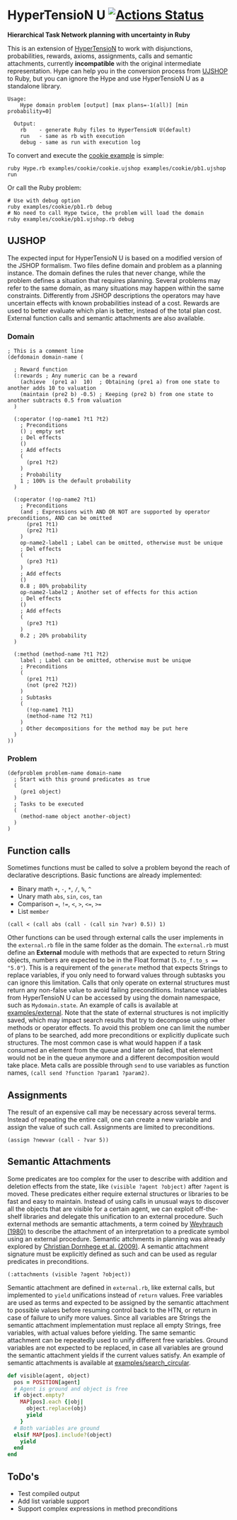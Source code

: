 # HyperTensioN U [![Actions Status](https://github.com/Maumagnaguagno/HyperTensioN_U/workflows/build/badge.svg)](https://github.com/Maumagnaguagno/HyperTensioN_U/actions)
**Hierarchical Task Network planning with uncertainty in Ruby**

This is an extension of [HyperTensioN](https://github.com/Maumagnaguagno/HyperTensioN) to work with disjunctions, probabilities, rewards, axioms, assignments, calls and semantic attachments, currently **incompatible** with the original intermediate representation.
Hype can help you in the conversion process from [UJSHOP](#ujshop "Jump to UJSHOP section") to Ruby, but you can ignore the Hype and use HyperTensioN U as a standalone library.

```
Usage:
    Hype domain problem [output] [max plans=-1(all)] [min probability=0]

  Output:
    rb    - generate Ruby files to HyperTensioN U(default)
    run   - same as rb with execution
    debug - same as run with execution log
```

To convert and execute the [cookie example](examples/cookie) is simple:

```Shell
ruby Hype.rb examples/cookie/cookie.ujshop examples/cookie/pb1.ujshop run
```

Or call the Ruby problem:

```Shell
# Use with debug option
ruby examples/cookie/pb1.rb debug
# No need to call Hype twice, the problem will load the domain
ruby examples/cookie/pb1.ujshop.rb debug
```

## UJSHOP
The expected input for HyperTensioN U is based on a modified version of the JSHOP formalism.
Two files define domain and problem as a planning instance.
The domain defines the rules that never change, while the problem defines a situation that requires planning.
Several problems may refer to the same domain, as many situations may happen within the same constraints.
Differently from JSHOP descriptions the operators may have uncertain effects with known probabilities instead of a cost.
Rewards are used to better evaluate which plan is better, instead of the total plan cost.
External function calls and semantic attachments are also available.

### Domain
```Lisp
; This is a comment line
(defdomain domain-name (

  ; Reward function
  (:rewards ; Any numeric can be a reward
    (achieve  (pre1 a)  10)  ; Obtaining (pre1 a) from one state to another adds 10 to valuation
    (maintain (pre2 b) -0.5) ; Keeping (pre2 b) from one state to another subtracts 0.5 from valuation
  )

  (:operator (!op-name1 ?t1 ?t2)
    ; Preconditions
    () ; empty set
    ; Del effects
    ()
    ; Add effects
    (
      (pre1 ?t2)
    )
    ; Probability
    1 ; 100% is the default probability
  )

  (:operator (!op-name2 ?t1)
    ; Preconditions
    (and ; Expressions with AND OR NOT are supported by operator preconditions, AND can be omitted
      (pre1 ?t1)
      (pre2 ?t1)
    )
    op-name2-label1 ; Label can be omitted, otherwise must be unique
    ; Del effects
    (
      (pre3 ?t1)
    )
    ; Add effects
    ()
    0.8 ; 80% probability
    op-name2-label2 ; Another set of effects for this action
    ; Del effects
    ()
    ; Add effects
    (
      (pre3 ?t1)
    )
    0.2 ; 20% probability
  )

  (:method (method-name ?t1 ?t2)
    label ; Label can be omitted, otherwise must be unique
    ; Preconditions
    (
      (pre1 ?t1)
      (not (pre2 ?t2))
    )
    ; Subtasks
    (
      (!op-name1 ?t1)
      (method-name ?t2 ?t1)
    )
    ; Other decompositions for the method may be put here
  )
))
```

### Problem
```Lisp
(defproblem problem-name domain-name
  ; Start with this ground predicates as true
  (
    (pre1 object)
  )
  ; Tasks to be executed
  (
    (method-name object another-object)
  )
)
```

## Function calls
Sometimes functions must be called to solve a problem beyond the reach of declarative descriptions.
Basic functions are already implemented:
- Binary math ``+``, ``-``, ``*``, ``/``, ``%``, ``^``
- Unary math ``abs``, ``sin``, ``cos``, ``tan``
- Comparison ``=``, ``!=``, ``<``, ``>``, ``<=``, ``>=``
- List ``member``

```Lisp
(call < (call abs (call - (call sin ?var) 0.5)) 1)
```

Other functions can be used through external calls the user implements in the ``external.rb`` file in the same folder as the domain.
The ``external.rb`` must define an **External** module with methods that are expected to return String objects, numbers are expected to be in the Float format (``5.to_f.to_s == "5.0"``).
This is a requirement of the ``generate`` method that expects Strings to replace variables, if you only need to forward values through subtasks you can ignore this limitation.
Calls that only operate on external structures must return any non-false value to avoid failing preconditions.
Instance variables from HyperTensioN U can be accessed by using the domain namespace, such as ``Mydomain.state``.
An example of calls is available at [examples/external](examples/external).
Note that the state of external structures is not implicitly saved, which may impact search results that try to decompose using other methods or operator effects.
To avoid this problem one can limit the number of plans to be searched, add more preconditions or explicitly duplicate such structures.
The most common case is what would happen if a task consumed an element from the queue and later on failed, that element would not be in the queue anymore and a different decomposition would take place.
Meta calls are possible through ``send`` to use variables as function names, ``(call send ?function ?param1 ?param2)``.

## Assignments
The result of an expensive call may be necessary across several terms.
Instead of repeating the entire call, one can create a new variable and assign the value of such call.
Assignments are limited to preconditions.

```Lisp
(assign ?newvar (call - ?var 5))
```

## Semantic Attachments
Some predicates are too complex for the user to describe with addition and deletion effects from the state, like ``(visible ?agent ?object)`` after ``?agent`` is moved.
These predicates either require external structures or libraries to be fast and easy to maintain.
Instead of using calls in unusual ways to discover all the objects that are visible for a certain agent, we can exploit off-the-shelf libraries and delegate this unification to an external procedure.
Such external methods are semantic attachments, a term coined by [Weyhrauch (1980)](http://www.sciencedirect.com/science/article/pii/0004370280900156 "Prolegomena to a theory of mechanized formal reasoning") to describe the attachment of an interpretation to a predicate symbol using an external procedure.
Semantic attchments in planning was already explored by [Christian Dornhege et al. (2009)](https://www.aaai.org/ocs/index.php/ICAPS/ICAPS09/paper/viewFile/754/1101 "Semantic attachments for domain-independent planning systems").
A semantic attachment signature must be explicitly defined as such and can be used as regular predicates in preconditions.

```Lisp
(:attachments (visible ?agent ?object))
```

Semantic attachment are defined in ``external.rb``, like external calls, but implemented to ``yield`` unifications instead of ``return`` values.
Free variables are used as terms and expected to be assigned by the semantic attachment to possible values before resuming control back to the HTN, or return in case of failure to unify more values.
Since all variables are Strings the semantic attachment implementation must replace all empty Strings, free variables, with actual values before yielding.
The same semantic attachment can be repeatedly used to unify different free variables.
Ground variables are not expected to be replaced, in case all variables are ground the semantic attachment yields if the current values satisfy.
An example of semantic attachments is available at [examples/search_circular](examples/search_circular).

```Ruby
def visible(agent, object)
  pos = POSITION[agent]
  # Agent is ground and object is free
  if object.empty?
    MAP[pos].each {|obj|
      object.replace(obj)
      yield
    }
  # Both variables are ground
  elsif MAP[pos].include?(object)
    yield
  end
end
```

## ToDo's
- Test compiled output
- Add list variable support
- Support complex expressions in method preconditions